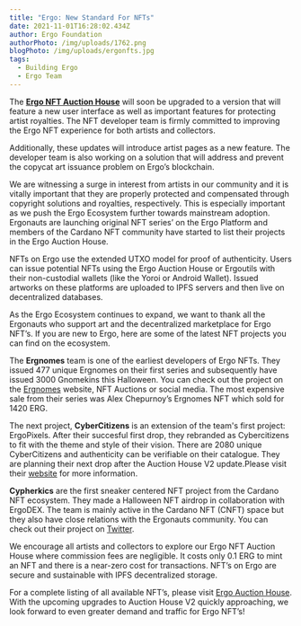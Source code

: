 ```yaml
---
title: "Ergo: New Standard For NFTs"
date: 2021-11-01T16:28:02.434Z
author: Ergo Foundation
authorPhoto: /img/uploads/1762.png
blogPhoto: /img/uploads/ergonfts.jpg
tags:
  - Building Ergo
  - Ergo Team
---
```

<!--StartFragment-->

The **[Ergo NFT Auction House](https://ergoauctions.org/)** will soon be upgraded to a version that will feature a new user interface as well as important features for protecting artist royalties. The NFT developer team is firmly committed to improving the Ergo NFT experience for both artists and collectors.

Additionally, these updates will introduce artist pages as a new feature. The developer team is also working on a solution that will address and prevent the copycat art issuance problem on Ergo’s blockchain. 

We are witnessing a surge in interest from artists in our community and it is vitally important that they are properly protected and compensated through copyright solutions and royalties, respectively. This is especially important as we push the Ergo Ecosystem further towards mainstream adoption. Ergonauts are launching original NFT series’ on the Ergo Platform and members of the Cardano NFT community have started to list their projects in the Ergo Auction House.

NFTs on Ergo use the extended UTXO model for proof of authenticity. Users can issue potential NFTs using the Ergo Auction House or Ergoutils with their non-custodial wallets (like the Yoroi or Android Wallet). Issued artworks on these platforms are uploaded to IPFS servers and then live on decentralized databases. 

As the Ergo Ecosystem continues to expand, we want to thank all the Ergonauts who support art and the decentralized marketplace for Ergo NFT’s. If you are new to Ergo, here are some of the latest NFT projects you can find on the ecosystem.

The **Ergnomes** team is one of the earliest developers of Ergo NFTs. They issued 477 unique Ergnomes on their first series and subsequently have issued 3000 Gnomekins this Halloween. You can check out the project on the [Ergnomes](https://ergnomes.io/) website, NFT Auctions or social media. The most expensive sale from their series was Alex Chepurnoy’s Ergnomes NFT which sold for 1420 ERG.

The next project, **CyberCitizens** is an extension of the team's first project: ErgoPixels. After their succesful first drop, they rebranded as Cybercitizens to fit with the theme and style of their vision. There are 2080 unique CyberCitizens and authenticity can be verifiable on their catalogue. They are planning their next drop after the Auction House V2 update.Please visit their [website](https://cybercitizens.io/) for more information.

**Cypherkics** are the first sneaker centered NFT project from the Cardano NFT ecosystem. They made a Halloween NFT airdrop in collaboration with ErgoDEX. The team is mainly active in the Cardano NFT (CNFT) space but they also have close relations with the Ergonauts community. You can check out their project on [Twitter](https://twitter.com/Cypherkicks).

We encourage all artists and collectors to explore our Ergo NFT Auction House where commission fees are negligible. It costs only 0.1 ERG to mint an NFT and there is a near-zero cost for transactions. NFT’s on Ergo are secure and sustainable with IPFS decentralized storage. 

For a complete listing of all available NFT’s, please visit [Ergo Auction House](https://ergoauctions.org/). With the upcoming upgrades to Auction House V2 quickly approaching, we look forward to even greater demand and traffic for Ergo NFT’s!

<!--EndFragment-->
